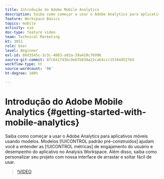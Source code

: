 ```yaml
---
title: Introdução do Adobe Mobile Analytics
description: Saiba como começar a usar o Adobe Analytics para aplicativos móveis usando modelos. Modelos padrão pré-construídos ajudam você a entender o engajamento do usuário e as métricas de desempenho do aplicativo no Analysis Workspace. Além disso, saiba como personalizar seu projeto com nossa interface de arrastar e soltar fácil de usar.
feature: Workspace Basics
topics: mobile
activity: use
doc-type: feature video
team: Technical Marketing
kt: 3051
role: User
level: Beginner
exl-id: 80d3545c-3c3c-4003-a92a-39a410c76996
source-git-commit: 8fc641743bc9e07b838a22ca64ccc15344d52764
workflow-type: ht
source-wordcount: '96'
ht-degree: 100%

---
```


# Introdução do Adobe Mobile Analytics {#getting-started-with-mobile-analytics}

Saiba como começar a usar o Adobe Analytics para aplicativos móveis usando modelos. Modelos [!UICONTROL padrão pré-construídos] ajudam você a entender as [!UICONTROL métricas] de engajamento do usuário e desempenho do aplicativo no Analysis Workspace. Além disso, saiba como personalizar seu projeto com nossa interface de arrastar e soltar fácil de usar.

>[!VIDEO](https://video.tv.adobe.com/v/27826/?quality=12&learn=on)
